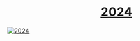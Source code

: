 <div align="center">
  
  # [2024](2024)
  
</div>

[![2024](https://github.com/user-attachments/assets/84eef378-df05-4206-9858-fc728f805866)](2024)
